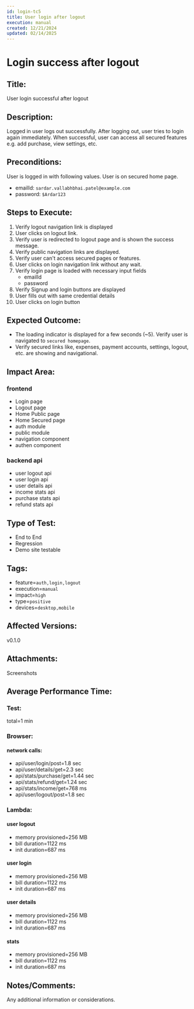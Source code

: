 ```yaml
---
id: login-tc5
title: User login after logout
execution: manual
created: 12/21/2024
updated: 02/14/2025
---
```


# Login success after logout

## Title:

User login successful after logout

## Description:

Logged in user logs out successfully. After logging out, user tries to login again immediately. When successful, user can access all secured features e.g. add purchase, view settings, etc.

## Preconditions:

User is logged in with following values. User is on secured home page.

- emailId: `sardar.vallabhbhai.patel@example.com`
- password: `$Ardar123`

## Steps to Execute:

1. Verify logout navigation link is displayed
2. User clicks on logout link.
3. Verify user is redirected to logout page and is shown the success message.
4. Verify public navigation links are displayed.
5. Verify user can't access secured pages or features.
6. User clicks on login navigation link without any wait.
7. Verify login page is loaded with necessary input fields
   - emailId
   - password
8. Verify Signup and login buttons are displayed
9. User fills out with same credential details
10. User clicks on login button

## Expected Outcome:

- The loading indicator is displayed for a few seconds (~5). Verify user is navigated to `secured homepage`.
- Verify secured links like, expenses, payment accounts, settings, logout, etc. are showing and navigational.

## Impact Area:

### frontend

- Login page
- Logout page
- Home Public page
- Home Secured page
- auth module
- public module
- navigation component
- authen component

### backend api

- user logout api
- user login api
- user details api
- income stats api
- purchase stats api
- refund stats api

## Type of Test:

- End to End
- Regression
- Demo site testable

## Tags:

- feature=`auth,login,logout`
- execution=`manual`
- impact=`high`
- type=`positive`
- devices=`desktop,mobile`

## Affected Versions:

v0.1.0

## Attachments:

Screenshots

## Average Performance Time:

### Test:

total=1 min

### Browser:

#### network calls:

- api/user/login/post=1.8 sec
- api/user/details/get=2.3 sec
- api/stats/purchase/get=1.44 sec
- api/stats/refund/get=1.24 sec
- api/stats/income/get=768 ms
- api/user/logout/post=1.8 sec

### Lambda:

#### user logout

- memory provisioned=256 MB
- bill duration=1122 ms
- init duration=687 ms

#### user login

- memory provisioned=256 MB
- bill duration=1122 ms
- init duration=687 ms

#### user details

- memory provisioned=256 MB
- bill duration=1122 ms
- init duration=687 ms

#### stats

- memory provisioned=256 MB
- bill duration=1122 ms
- init duration=687 ms

## Notes/Comments:

Any additional information or considerations.
